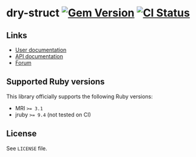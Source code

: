 <!--- this file is synced from dry-rb/template-gem project -->
[gem]: https://rubygems.org/gems/dry-struct
[actions]: https://github.com/dry-rb/dry-struct/actions

# dry-struct [![Gem Version](https://badge.fury.io/rb/dry-struct.svg)][gem] [![CI Status](https://github.com/dry-rb/dry-struct/workflows/CI/badge.svg)][actions]

## Links

* [User documentation](https://dry-rb.org/gems/dry-struct)
* [API documentation](http://rubydoc.info/gems/dry-struct)
* [Forum](https://discourse.dry-rb.org)

## Supported Ruby versions

This library officially supports the following Ruby versions:

* MRI `>= 3.1`
* jruby `>= 9.4` (not tested on CI)

## License

See `LICENSE` file.
